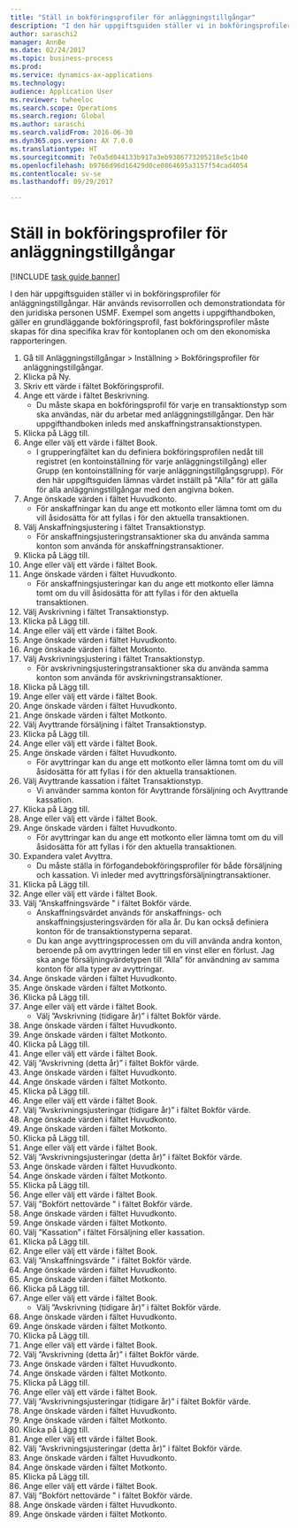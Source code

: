 ```yaml
--- 
title: "Ställ in bokföringsprofiler för anläggningstillgångar"
description: "I den här uppgiftsguiden ställer vi in bokföringsprofiler för anläggningstillgångar."
author: saraschi2
manager: AnnBe
ms.date: 02/24/2017
ms.topic: business-process
ms.prod: 
ms.service: dynamics-ax-applications
ms.technology: 
audience: Application User
ms.reviewer: twheeloc
ms.search.scope: Operations
ms.search.region: Global
ms.author: saraschi
ms.search.validFrom: 2016-06-30
ms.dyn365.ops.version: AX 7.0.0
ms.translationtype: HT
ms.sourcegitcommit: 7e0a5d044133b917a3eb9386773205218e5c1b40
ms.openlocfilehash: b9766d96d16429d0ce0864695a3157f54cad4054
ms.contentlocale: sv-se
ms.lasthandoff: 09/29/2017

---
```

# <a name="set-up-fixed-asset-posting-profiles"></a>Ställ in bokföringsprofiler för anläggningstillgångar

[!INCLUDE [task guide banner](../../includes/task-guide-banner.md)]

I den här uppgiftsguiden ställer vi in bokföringsprofiler för anläggningstillgångar.  Här används revisorrollen och demonstrationdata för den juridiska personen USMF.  Exempel som angetts i uppgifthandboken, gäller en grundläggande bokföringsprofil, fast bokföringsprofiler måste skapas för dina specifika krav för kontoplanen och om den ekonomiska rapporteringen.

1. Gå till Anläggningstillgångar > Inställning > Bokföringsprofiler för anläggningstillgångar.
2. Klicka på Ny.
3. Skriv ett värde i fältet Bokföringsprofil.
4. Ange ett värde i fältet Beskrivning.
    * Du måste skapa en bokföringsprofil för varje en transaktionstyp som ska användas, när du arbetar med anläggningstillgångar.  Den här uppgifthandboken inleds med anskaffningstransaktionstypen.  
5. Klicka på Lägg till.
6. Ange eller välj ett värde i fältet Book.
    * I grupperingfältet kan du definiera bokföringsprofilen nedåt till registret (en kontoinställning för varje anläggningstillgång) eller Grupp (en kontoinställning för varje anläggningstillgångsgrupp).  För den här uppgiftsguiden lämnas värdet inställt på "Alla" för att gälla för alla anläggningstillgångar med den angivna boken.  
7. Ange önskade värden i fältet Huvudkonto.
    * För anskaffningar kan du ange ett motkonto eller lämna tomt om du vill åsidosätta för att fyllas i för den aktuella transaktionen.    
8. Välj Anskaffningsjustering i fältet Transaktionstyp.
    * För anskaffningsjusteringstransaktioner ska du använda samma konton som använda för anskaffningstransaktioner.  
9. Klicka på Lägg till.
10. Ange eller välj ett värde i fältet Book.
11. Ange önskade värden i fältet Huvudkonto.
    * För anskaffningsjusteringar kan du ange ett motkonto eller lämna tomt om du vill åsidosätta för att fyllas i för den aktuella transaktionen.    
12. Välj Avskrivning i fältet Transaktionstyp.
13. Klicka på Lägg till.
14. Ange eller välj ett värde i fältet Book.
15. Ange önskade värden i fältet Huvudkonto.
16. Ange önskade värden i fältet Motkonto.
17. Välj Avskrivningsjustering i fältet Transaktionstyp.
    * För avskrivningsjusteringstransaktioner ska du använda samma konton som använda för avskrivningstransaktioner.  
18. Klicka på Lägg till.
19. Ange eller välj ett värde i fältet Book.
20. Ange önskade värden i fältet Huvudkonto.
21. Ange önskade värden i fältet Motkonto.
22. Välj Avyttrande försäljning i fältet Transaktionstyp.
23. Klicka på Lägg till.
24. Ange eller välj ett värde i fältet Book.
25. Ange önskade värden i fältet Huvudkonto.
    * För avyttringar kan du ange ett motkonto eller lämna tomt om du vill åsidosätta för att fyllas i för den aktuella transaktionen.  
26. Välj Avyttrande kassation i fältet Transaktionstyp.
    * Vi använder samma konton för Avyttrande försäljning och Avyttrande kassation.  
27. Klicka på Lägg till.
28. Ange eller välj ett värde i fältet Book.
29. Ange önskade värden i fältet Huvudkonto.
    * För avyttringar kan du ange ett motkonto eller lämna tomt om du vill åsidosätta för att fyllas i för den aktuella transaktionen.  
30. Expandera valet Avyttra.
    * Du måste ställa in förfogandebokföringsprofiler för både försäljning och kassation.  Vi inleder med avyttringsförsäljningtransaktioner.  
31. Klicka på Lägg till.
32. Ange eller välj ett värde i fältet Book.
33. Välj ”Anskaffningsvärde " i fältet Bokför värde.
    * Anskaffningsvärdet används för anskaffnings- och anskaffningsjusteringsvärden för alla år.  Du kan också definiera konton för de transaktionstyperna separat.  
    * Du kan ange avyttringsprocessen om du vill använda andra konton, beroende på om avyttringen leder till en vinst eller en förlust.  Jag ska ange försäljningvärdetypen till ”Alla” för användning av samma konton för alla typer av avyttringar.  
34. Ange önskade värden i fältet Huvudkonto.
35. Ange önskade värden i fältet Motkonto.
36. Klicka på Lägg till.
37. Ange eller välj ett värde i fältet Book.
    * Välj ”Avskrivning (tidigare år)” i fältet Bokför värde.  
38. Ange önskade värden i fältet Huvudkonto.
39. Ange önskade värden i fältet Motkonto.
40. Klicka på Lägg till.
41. Ange eller välj ett värde i fältet Book.
42. Välj ”Avskrivning (detta år)” i fältet Bokför värde.
43. Ange önskade värden i fältet Huvudkonto.
44. Ange önskade värden i fältet Motkonto.
45. Klicka på Lägg till.
46. Ange eller välj ett värde i fältet Book.
47. Välj ”Avskrivningsjusteringar (tidigare år)” i fältet Bokför värde.
48. Ange önskade värden i fältet Huvudkonto.
49. Ange önskade värden i fältet Motkonto.
50. Klicka på Lägg till.
51. Ange eller välj ett värde i fältet Book.
52. Välj ”Avskrivningsjusteringar (detta år)” i fältet Bokför värde.
53. Ange önskade värden i fältet Huvudkonto.
54. Ange önskade värden i fältet Motkonto.
55. Klicka på Lägg till.
56. Ange eller välj ett värde i fältet Book.
57. Välj ”Bokfört nettovärde " i fältet Bokför värde.
58. Ange önskade värden i fältet Huvudkonto.
59. Ange önskade värden i fältet Motkonto.
60. Välj ”Kassation” i fältet Försäljning eller kassation.
61. Klicka på Lägg till.
62. Ange eller välj ett värde i fältet Book.
63. Välj ”Anskaffningsvärde " i fältet Bokför värde.
64. Ange önskade värden i fältet Huvudkonto.
65. Ange önskade värden i fältet Motkonto.
66. Klicka på Lägg till.
67. Ange eller välj ett värde i fältet Book.
    * Välj ”Avskrivning (tidigare år)” i fältet Bokför värde.  
68. Ange önskade värden i fältet Huvudkonto.
69. Ange önskade värden i fältet Motkonto.
70. Klicka på Lägg till.
71. Ange eller välj ett värde i fältet Book.
72. Välj ”Avskrivning (detta år)” i fältet Bokför värde.
73. Ange önskade värden i fältet Huvudkonto.
74. Ange önskade värden i fältet Motkonto.
75. Klicka på Lägg till.
76. Ange eller välj ett värde i fältet Book.
77. Välj ”Avskrivningsjusteringar (tidigare år)” i fältet Bokför värde.
78. Ange önskade värden i fältet Huvudkonto.
79. Ange önskade värden i fältet Motkonto.
80. Klicka på Lägg till.
81. Ange eller välj ett värde i fältet Book.
82. Välj ”Avskrivningsjusteringar (detta år)” i fältet Bokför värde.
83. Ange önskade värden i fältet Huvudkonto.
84. Ange önskade värden i fältet Motkonto.
85. Klicka på Lägg till.
86. Ange eller välj ett värde i fältet Book.
87. Välj ”Bokfört nettovärde " i fältet Bokför värde.
88. Ange önskade värden i fältet Huvudkonto.
89. Ange önskade värden i fältet Motkonto.


